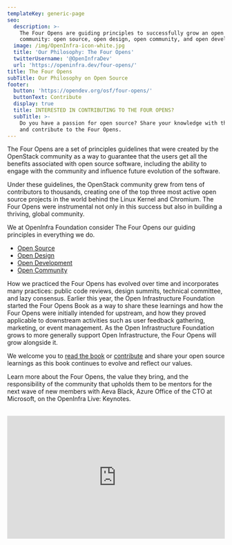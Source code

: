 ```yaml
---
templateKey: generic-page
seo:
  description: >-
    The Four Opens are guiding principles to successfully grow an open source
    community: open source, open design, open community, and open development. 
  image: /img/OpenInfra-icon-white.jpg
  title: 'Our Philosophy: The Four Opens'
  twitterUsername: '@OpenInfraDev'
  url: 'https://openinfra.dev/four-opens/'
title: The Four Opens
subTitle: Our Philosophy on Open Source
footer:
  button: 'https://opendev.org/osf/four-opens/'
  buttonText: Contribute
  display: true
  title: INTERESTED IN CONTRIBUTING TO THE FOUR OPENS?
  subTitle: >-
    Do you have a passion for open source? Share your knowledge with the world
    and contribute to the Four Opens.
---
```

The Four Opens are a set of principles guidelines that were created by the OpenStack community as a way to guarantee that the users get all the benefits associated with open source software, including the ability to engage with the community and influence future evolution of the software.

Under these guidelines, the OpenStack community grew from tens of contributors to thousands, creating one of the top three most active open source projects in the world behind the Linux Kernel and Chromium. The Four Opens were instrumental not only in this success but also in building a thriving, global community.

We at OpenInfra Foundation consider The Four Opens our guiding principles in everything we do.

* [Open Source](/four-opens/open-source/)
* [Open Design](/four-opens/open-design/)
* [Open Development](/four-opens/open-development/)
* [Open Community](/four-opens/open-community/)

How we practiced the Four Opens has evolved over time and incorporates many practices: public code reviews, design summits, technical committee, and lazy consensus.  Earlier this year, the Open Infrastructure Foundation started the Four Opens Book as a way to share these learnings and how the Four Opens were initially intended for upstream, and how they proved applicable to downstream activities such as user feedback gathering, marketing, or event management. As the Open Infrastructure Foundation grows to more generally support Open Infrastructure, the Four Opens will grow alongside it.

We welcome you to [read the book](https://opendev.org/osf/four-opens/src/branch/master/doc/source/introduction.rst) or [contribute](https://opendev.org/osf/four-opens) and share your open source learnings as this book continues to evolve and reflect our values.

Learn more about the Four Opens, the value they bring, and the responsibility of the community that upholds them to be mentors for the next wave of new members with Aeva Black, Azure Office of the CTO at Microsoft, on the OpenInfra Live: Keynotes.
<br /><br />
<div style="position: relative; padding-bottom: 56.25%; height: 0;" className="videoWrapper">
  <iframe style="position: absolute; top: 0; left: 0; width: 100%; height: 100%;" src="https://www.youtube.com/embed/gTR_AtJVXkw" title="YouTube video player" frameBorder="0" allow="accelerometer; autoplay; clipboard-write; encrypted-media; gyroscope; picture-in-picture" allowFullScreen></iframe>
</div> 